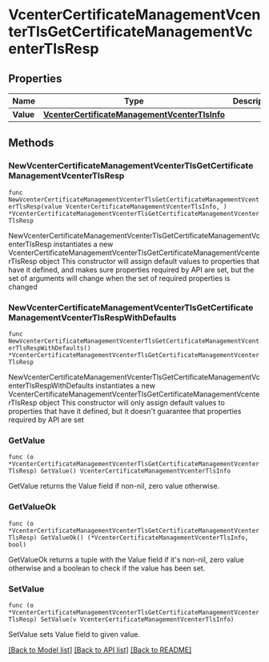 # VcenterCertificateManagementVcenterTlsGetCertificateManagementVcenterTlsResp

## Properties

Name | Type | Description | Notes
------------ | ------------- | ------------- | -------------
**Value** | [**VcenterCertificateManagementVcenterTlsInfo**](VcenterCertificateManagementVcenterTlsInfo.md) |  | 

## Methods

### NewVcenterCertificateManagementVcenterTlsGetCertificateManagementVcenterTlsResp

`func NewVcenterCertificateManagementVcenterTlsGetCertificateManagementVcenterTlsResp(value VcenterCertificateManagementVcenterTlsInfo, ) *VcenterCertificateManagementVcenterTlsGetCertificateManagementVcenterTlsResp`

NewVcenterCertificateManagementVcenterTlsGetCertificateManagementVcenterTlsResp instantiates a new VcenterCertificateManagementVcenterTlsGetCertificateManagementVcenterTlsResp object
This constructor will assign default values to properties that have it defined,
and makes sure properties required by API are set, but the set of arguments
will change when the set of required properties is changed

### NewVcenterCertificateManagementVcenterTlsGetCertificateManagementVcenterTlsRespWithDefaults

`func NewVcenterCertificateManagementVcenterTlsGetCertificateManagementVcenterTlsRespWithDefaults() *VcenterCertificateManagementVcenterTlsGetCertificateManagementVcenterTlsResp`

NewVcenterCertificateManagementVcenterTlsGetCertificateManagementVcenterTlsRespWithDefaults instantiates a new VcenterCertificateManagementVcenterTlsGetCertificateManagementVcenterTlsResp object
This constructor will only assign default values to properties that have it defined,
but it doesn't guarantee that properties required by API are set

### GetValue

`func (o *VcenterCertificateManagementVcenterTlsGetCertificateManagementVcenterTlsResp) GetValue() VcenterCertificateManagementVcenterTlsInfo`

GetValue returns the Value field if non-nil, zero value otherwise.

### GetValueOk

`func (o *VcenterCertificateManagementVcenterTlsGetCertificateManagementVcenterTlsResp) GetValueOk() (*VcenterCertificateManagementVcenterTlsInfo, bool)`

GetValueOk returns a tuple with the Value field if it's non-nil, zero value otherwise
and a boolean to check if the value has been set.

### SetValue

`func (o *VcenterCertificateManagementVcenterTlsGetCertificateManagementVcenterTlsResp) SetValue(v VcenterCertificateManagementVcenterTlsInfo)`

SetValue sets Value field to given value.



[[Back to Model list]](../README.md#documentation-for-models) [[Back to API list]](../README.md#documentation-for-api-endpoints) [[Back to README]](../README.md)


